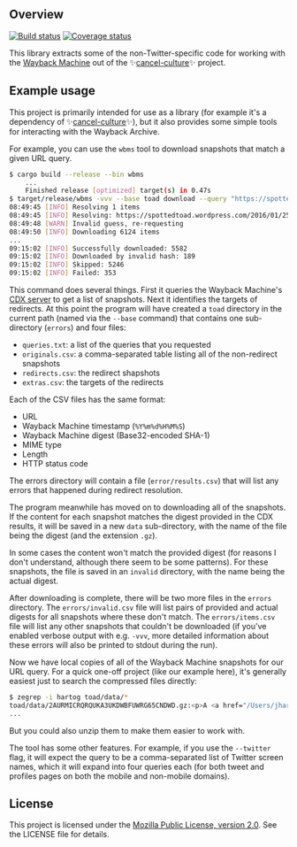 ## Overview

[![Build status](https://img.shields.io/github/workflow/status/travisbrown/wayback-rs/ci.svg)](https://github.com/travisbrown/wayback-rs/actions)
[![Coverage status](https://img.shields.io/codecov/c/github/travisbrown/wayback-rs/main.svg)](https://codecov.io/github/travisbrown/wayback-rs)

This library extracts some of the non-Twitter-specific code for working with
the [Wayback Machine][wayback] out of the ✨[cancel-culture][cancel-culture]✨
project.

## Example usage

This project is primarily intended for use as a library (for example it's a dependency of ✨[cancel-culture][cancel-culture]✨),
but it also provides some simple tools for interacting with the Wayback Archive.

For example, you can use the `wbms` tool to download snapshots that match a given URL query.

```bash
$ cargo build --release --bin wbms
    ...
    Finished release [optimized] target(s) in 0.47s
$ target/release/wbms -vvv --base toad download --query "https://spottedtoad.wordpress.com/*"
08:49:45 [INFO] Resolving 1 items
08:49:45 [INFO] Resolving: https://spottedtoad.wordpress.com/2016/01/25/higenous-hogenous-birth-timings-endogenous/?share=facebook
08:49:48 [WARN] Invalid guess, re-requesting
08:49:50 [INFO] Downloading 6124 items
...
09:15:02 [INFO] Successfully downloaded: 5582
09:15:02 [INFO] Downloaded by invalid hash: 189
09:15:02 [INFO] Skipped: 5246
09:15:02 [INFO] Failed: 353
```

This command does several things. First it queries the Wayback Machine's [CDX server][cdx-server] to get a list of snapshots.
Next it identifies the targets of redirects. At this point the program will have created a `toad` directory in the current path
(named via the `--base` command) that contains one sub-directory (`errors`) and four files:

* `queries.txt`: a list of the queries that you requested
* `originals.csv`: a comma-separated table listing all of the non-redirect snapshots
* `redirects.csv`: the redirect shapshots
* `extras.csv`: the targets of the redirects

Each of the CSV files has the same format:

* URL
* Wayback Machine timestamp (`%Y%m%d%H%M%S`)
* Wayback Machine digest (Base32-encoded SHA-1)
* MIME type
* Length
* HTTP status code

The errors directory will contain a file (`error/results.csv`) that will list any errors that happened during redirect resolution.

The program meanwhile has moved on to downloading all of the snapshots.
If the content for each snapshot matches the digest provided in the CDX results, it will be saved in a new `data`
sub-directory, with the name of the file being the digest (and the extension `.gz`).

In some cases the content won't match the provided digest (for reasons I don't understand, although there seem to be some patterns).
For these snapshots, the file is saved in an `invalid` directory, with the name being the actual digest.

After downloading is complete, there will be two more files in the `errors` directory.
The `errors/invalid.csv` file will list pairs of provided and actual digests for all snapshots where these don't match.
The `errors/items.csv` file will list any other snapshots that couldn't be downloaded (if you've enabled verbose output with e.g. `-vvv`,
more detailed information about these errors will also be printed to stdout during the run).

Now we have local copies of all of the Wayback Machine snapshots for our URL query.
For a quick one-off project (like our example here), it's generally easiest just to search the compressed files directly:

```bash
$ zegrep -i hartog toad/data/*
toad/data/2AURMICRQRQUKA3UKDWBFUWRG65CNDWD.gz:<p>A <a href="/Users/jhartog/Documents/e56e818283081d7f7537b163a0e8f580.pdf">2014 study in India</a> found a similar association between neuroticism and substance dependence...
...
```

But you could also unzip them to make them easier to work with.

The tool has some other features. For example, if you use the `--twitter` flag, it will expect the query to be a comma-separated list of Twitter screen names,
which it will expand into four queries each (for both tweet and profiles pages on both the mobile and non-mobile domains).

## License

This project is licensed under the [Mozilla Public License, version 2.0][mpl-2].
See the LICENSE file for details.

[cancel-culture]: https://github.com/travisbrown/cancel-culture
[cdx-server]: https://github.com/internetarchive/wayback/blob/master/wayback-cdx-server/README.md
[mpl-2]: https://www.mozilla.org/en-US/MPL/2.0/
[wayback]: https://web.archive.org